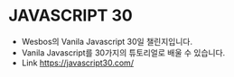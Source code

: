 # JAVASCRIPT 30

+ Wesbos의 Vanila Javascript 30일 챌린지입니다.
+ Vanila Javascript를 30가지의 튜토리얼로 배울 수 있습니다.
+ Link https://javascript30.com/

